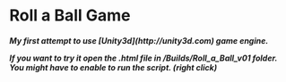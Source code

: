 Roll a Ball Game
==========

<h5> My first attempt to use [Unity3d](http://unity3d.com) game engine.

If you want to try it open the .html file in /Builds/Roll_a_Ball_v01 folder. You might have to enable to run the script. (right click)
